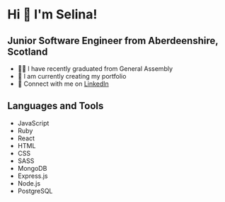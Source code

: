 # Hi 👋 I'm Selina!

## Junior Software Engineer from Aberdeenshire, Scotland

 - 👩‍🏫 I have recently graduated from General Assembly
 - 🌱 I am currently creating my portfolio
 - 🔗 Connect with me on [LinkedIn](https://www.linkedin.com/in/selina-lavery/)
 
 ## Languages and Tools
  - JavaScript
  - Ruby
  - React
  - HTML
  - CSS
  - SASS
  - MongoDB
  - Express.js
  - Node.js
  - PostgreSQL
 
